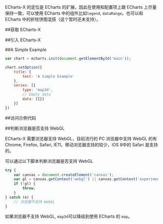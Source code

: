 ECharts-X 的定位是 ECharts 的扩展，因此在使用和配置项上跟 ECharts 上尽量保持一致，可以使用 ECharts 中的组件比如`legend`, `dataRange`。也可以和 ECharts 中的折柱饼图混搭（这个暂时还未支持）。

##获取 ECharts-X


##引入 ECharts-X

##A Simple Example

```javascript
var chart = echarts.init(document.getElementById('main'));

chart.setOption({
    title: {
        text: 'A Simple Example'
    },
    series: [{
        type: 'map3d',
        // Empty data
        data: [{}]
    }]
})
```

##访问示例代码

##判断浏览器是否支持 WebGL

ECharts-X 需要浏览器支持 WebGL，目前流行的 PC 浏览器中支持 WebGL 的有 Chrome, Firefox, Safari, IE11。移动浏览器支持的较少，iOS 8中的 Safari 是支持的。

可以通过以下脚本判断浏览器是否支持 WebGL

```javascript
try {
    var canvas = document.createElement('canvas');
    var gl = canvas.getContext('webgl') || canvas.getContext('experimental-webgl');
    if (!gl) {
        throw;
    }
} catch (e) {
    // 浏览器不支持 WebGL
}
```

如果浏览器不支持 WebGL, `map3d`可以降级到使用 ECharts 的 `map`。